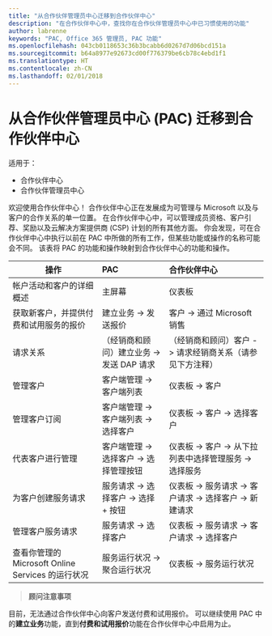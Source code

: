 ```yaml
---
title: "从合作伙伴管理员中心迁移到合作伙伴中心"
description: "在合作伙伴中心中，查找你在合作伙伴管理员中心中已习惯使用的功能"
author: labrenne
keywords: "PAC, Office 365 管理员, PAC 功能"
ms.openlocfilehash: 043cb0118653c36b3bcabb6d0267d7d06bcd151a
ms.sourcegitcommit: b64a8977e92673cd00f776379be6cb78c4ebd1f1
ms.translationtype: HT
ms.contentlocale: zh-CN
ms.lasthandoff: 02/01/2018
---
```

# <a name="moving-from-partner-admin-center-pac-to-partner-center"></a>从合作伙伴管理员中心 (PAC) 迁移到合作伙伴中心

适用于：
- 合作伙伴中心
- 合作伙伴管理员中心

欢迎使用合作伙伴中心！ 合作伙伴中心正在发展成为可管理与 Microsoft 以及与客户的合作关系的单一位置。 在合作伙伴中心中，可以管理成员资格、客户引荐、奖励以及云解决方案提供商 (CSP) 计划的所有其他方面。 你会发现，可在合作伙伴中心中执行以前在 PAC 中所做的所有工作，但某些功能或操作的名称可能会不同。 该表将 PAC 的功能和操作映射到合作伙伴中心的功能和操作。


|**操作**   |**PAC**   |**合作伙伴中心**   |
|--------------|:--------------|:---------------|
|帐户活动和客户的详细概述|主屏幕|仪表板|
|获取新客户，并提供付费和试用服务的报价|建立业务 -> 发送报价|客户 -> 通过 Microsoft 销售|
|请求关系|（经销商和顾问）建立业务 -> 发送 DAP 请求|（经销商和顾问）客户 -> 请求经销商关系（请参见下方注释）|
|管理客户|客户端管理 -> 客户端列表|仪表板 -> 客户|
|管理客户订阅|客户端管理 -> 客户端列表 -> 选择客户|仪表板 -> 客户 -> 选择客户|
|代表客户进行管理|客户端管理 -> 选择客户 -> 选择管理按钮|仪表板 -> 客户 -> 从下拉列表中选择管理服务 -> 选择服务|
|为客户创建服务请求|服务请求 -> 选择客户 -> 选择 + 按钮 | 仪表板 -> 服务请求 -> 客户请求 -> 选择客户 -> 新建请求|
|管理客户服务请求| 服务请求 -> 选择客户|仪表板 -> 服务请求 -> 客户请求 -> 选择客户|
|查看你管理的 Microsoft Online Services 的运行状况|服务运行状况 -> 聚合运行状况|仪表板 -> 服务运行状况|

>**顾问注意事项**<br> 

目前，无法通过合作伙伴中心向客户发送付费和试用报价。  可以继续使用 PAC 中的**建立业务**功能，直到**付费和试用报价**功能在合作伙伴中心中启用为止。